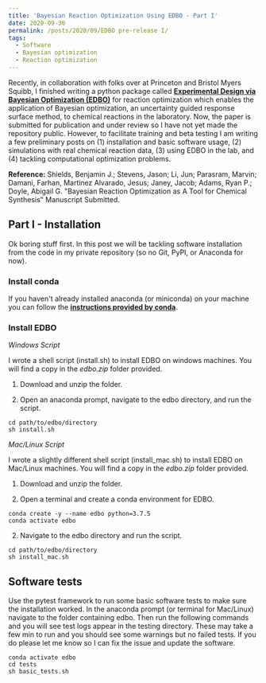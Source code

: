 ```yaml
---
title: 'Bayesian Reaction Optimization Using EDBO - Part I'
date: 2020-09-30
permalink: /posts/2020/09/EDBO pre-release I/
tags:
  - Software
  - Bayesian optimization 
  - Reaction optimization
---
```


Recently, in collaboration with folks over at Princeton and Bristol Myers Squibb, I finished writing a python package called [**Experimental Design via Bayesian Optimization (EDBO)**](https://b-shields.github.io/edbo/index.html) for reaction optimization which enables the application of Bayesian optimization, an uncertainty guided response surface method, to chemical reactions in the laboratory. Now, the paper is submitted for publication and under review so I have not yet made the repository public. However, to facilitate training and beta testing I am writing a few preliminary posts on (1) installation and basic software usage, (2) simulations with real chemical reaction data, (3) using EDBO in the lab, and (4) tackling computational optimization problems.

**Reference:** Shields, Benjamin J.; Stevens, Jason; Li, Jun; Parasram, Marvin; Damani, Farhan, Martinez Alvarado, Jesus; Janey, Jacob; Adams, Ryan P.; Doyle, Abigail G. "Bayesian Reaction Optimization as A Tool for Chemical Synthesis" Manuscript Submitted.

## Part I - Installation

Ok boring stuff first. In this post we will be tackling software installation from the code in my private repository (so no Git, PyPI, or Anaconda for now).

### Install conda 

If you haven't already installed anaconda (or miniconda) on your machine you can follow the [**instructions provided by conda**](https://docs.conda.io/projects/conda/en/latest/user-guide/install/).

### Install EDBO

*Windows Script*

I wrote a shell script (install.sh) to install EDBO on windows machines. You will find a copy in the *edbo.zip* folder provided.

1. Download and unzip the folder.

2. Open an anaconda prompt, navigate to the edbo directory, and run the script.

```
cd path/to/edbo/directory
sh install.sh
```

*Mac/Linux Script*

I wrote a slightly different shell script (install_mac.sh) to install EDBO on Mac/Linux machines. You will find a copy in the *edbo.zip* folder provided.

1. Download and unzip the folder.

2. Open a terminal and create a conda environment for EDBO.

```
conda create -y --name edbo python=3.7.5
conda activate edbo
```

2. Navigate to the edbo directory and run the script.

```
cd path/to/edbo/directory
sh install_mac.sh
```

## Software tests

Use the pytest framework to run some basic software tests to make sure the installation worked. In the anaconda prompt (or terminal for Mac/Linux) navigate to the folder containing edbo. Then run the following commands and you will see test logs appear in the testing directory. These may take a few min to run and you should see some warnings but no failed tests. If you do please let me know so I can fix the issue and update the software.

```
conda activate edbo
cd tests
sh basic_tests.sh
```
